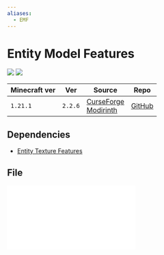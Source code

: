 ```yaml
---
aliases:
  - EMF
---
```


# Entity Model Features

![](https://raw.githubusercontent.com/Traben-0/Entity_Model_Features/master/fabric/src/main/resources/icon.png)
![](https://cdn.modrinth.com/data/4I1XuqiY/images/49f5b98dfef5b073a3971750673d343e1f92efe5.png)

| Minecraft ver | Ver     | Source                                                                                                                                          | Repo                                                        |
| ------------- | ------- | ----------------------------------------------------------------------------------------------------------------------------------------------- | ----------------------------------------------------------- |
| `1.21.1`      | `2.2.6` | [CurseForge](https://www.curseforge.com/minecraft/mc-mods/entity-model-features)<br>[Modirinth](https://modrinth.com/mod/entity-model-features) | [GitHub](https://github.com/Traben-0/Entity_Model_Features) |

## Dependencies
- [Entity Texture Features](Entity%20Texture%20Features.md)

## File
![entity_model_features_neoforge_1.21-2.2.6](../src/mods/entity_model_features_neoforge_1.21-2.2.6.jar)